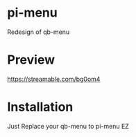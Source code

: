 # pi-menu
Redesign of qb-menu

# Preview

https://streamable.com/bg0om4

# Installation

Just Replace your qb-menu to pi-menu EZ
